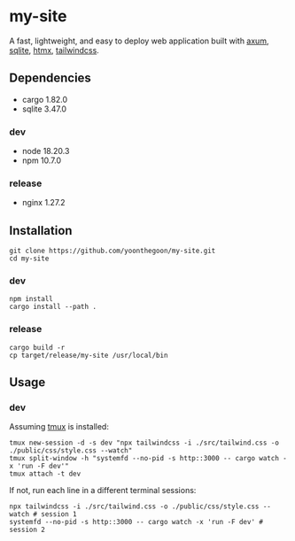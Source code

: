 # my-site

A fast, lightweight, and easy to deploy web application built with 
[axum](https://github.com/tokio-rs/axum),
[sqlite](https://github.com/sqlite/sqlite),
[htmx](https://github.com/bigskysoftware/htmx),
[tailwindcss](https://github.com/tailwindlabs/tailwindcss).

## Dependencies

- cargo 1.82.0
- sqlite 3.47.0

### dev

- node 18.20.3
- npm 10.7.0

### release

- nginx 1.27.2

## Installation

```shell
git clone https://github.com/yoonthegoon/my-site.git
cd my-site
```

### dev

```shell
npm install
cargo install --path .
```

### release

```shell
cargo build -r
cp target/release/my-site /usr/local/bin
```

## Usage

### dev

Assuming [tmux](https://github.com/tmux/tmux/wiki) is installed:

```shell
tmux new-session -d -s dev "npx tailwindcss -i ./src/tailwind.css -o ./public/css/style.css --watch"
tmux split-window -h "systemfd --no-pid -s http::3000 -- cargo watch -x 'run -F dev'"
tmux attach -t dev
```

If not, run each line in a different terminal sessions:

```shell
npx tailwindcss -i ./src/tailwind.css -o ./public/css/style.css --watch # session 1
systemfd --no-pid -s http::3000 -- cargo watch -x 'run -F dev' # session 2
```

[//]: # (### release)

